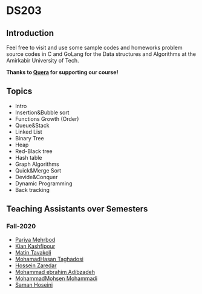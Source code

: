 # DS203
## Introduction
Feel free to visit and use some sample codes and homeworks problem source codes in C and GoLang for the
Data structures and Algorithms at the Amirkabir University of Tech.

**Thanks to [Quera](https://quera.ir/) for supporting our course!**

## Topics
- Intro
- Insertion&Bubble sort
- Functions Growth (Order)
- Queue&Stack
- Linked List
- Binary Tree
- Heap
- Red-Black tree
- Hash table
- Graph Algorithms
- Quick&Merge Sort
- Devide&Conquer
- Dynamic Programming
- Back tracking

## Teaching Assistants over Semesters
### Fall-2020
* [Pariya Mehrbod](https://github.com/pariyamd)
* [Kian Kashfipour](https://github.com/kian79)
* [Matin Tavakoli](https://github.com/MatinTavakoli)
* [MohamadHasan Taghadosi](https://github.com/taghad)
* [Hossein Zaredar](https://github.com/HosseinZaredar)
* [Mohammad ebrahim Adibzadeh](https://github.com/pwdz)
* [MohammadMohsen Mohammadi](https://github.com/MrMiM77)
* [Saman Hoseini](https://github.com/saman2000hoseini)
